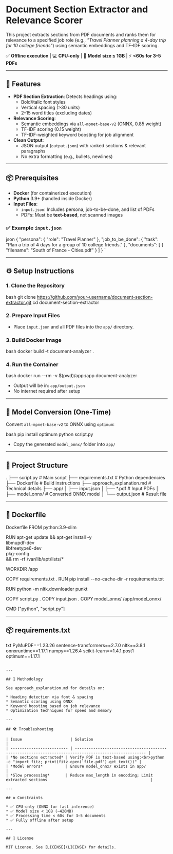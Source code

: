 
# Document Section Extractor and Relevance Scorer

This project extracts sections from PDF documents and ranks them for relevance to a specified job role (e.g., _"Travel Planner planning a 4-day trip for 10 college friends"_) using semantic embeddings and TF-IDF scoring.

✅ **Offline execution** | 💻 **CPU-only** | 🧠 **Model size ≤ 1GB** | ⚡ **<60s for 3–5 PDFs**

---

## 🚀 Features

- **PDF Section Extraction**: Detects headings using:
  - Bold/italic font styles
  - Vertical spacing (>30 units)
  - 2–15 word titles (excluding dates)
- **Relevance Scoring**:
  - Semantic embeddings via `all-mpnet-base-v2` (ONNX, 0.85 weight)
  - TF-IDF scoring (0.15 weight)
  - TF-IDF-weighted keyword boosting for job alignment
- **Clean Output**:
  - JSON output (`output.json`) with ranked sections & relevant paragraphs
  - No extra formatting (e.g., bullets, newlines)

---

## 📦 Prerequisites

- **Docker** (for containerized execution)
- **Python** 3.9+ (handled inside Docker)
- **Input Files**:
  - `input.json`: Includes persona, job-to-be-done, and list of PDFs
  - PDFs: Must be **text-based**, not scanned images

### ✅ Example `input.json`

json
{
  "persona": { "role": "Travel Planner" },
  "job_to_be_done": { "task": "Plan a trip of 4 days for a group of 10 college friends." },
  "documents": [
    { "filename": "South of France - Cities.pdf" }
  ]
}
`

---

## ⚙ Setup Instructions

### 1. Clone the Repository

bash
git clone https://github.com/your-username/document-section-extractor.git
cd document-section-extractor


### 2. Prepare Input Files

* Place `input.json` and all PDF files into the `app/` directory.

### 3. Build Docker Image

bash
docker build -t document-analyzer .


### 4. Run the Container

bash
docker run --rm -v $(pwd)/app:/app document-analyzer


* Output will be in: `app/output.json`
* No internet required after setup

---

## 🔄 Model Conversion (One-Time)

Convert `all-mpnet-base-v2` to ONNX using `optimum`:

bash
pip install optimum
python script.py


* Copy the generated `model_onnx/` folder into `app/`

---

## 📁 Project Structure


.
├── script.py                # Main script
├── requirements.txt         # Python dependencies
├── Dockerfile               # Build instructions
├── approach_explanation.md  # Technical details
├── app/
│   ├── input.json
│   ├── *.pdf                # Input PDFs
│   ├── model_onnx/          # Converted ONNX model
│   └── output.json          # Result file


---

## 🐳 Dockerfile

Dockerfile
FROM python:3.9-slim

RUN apt-get update && apt-get install -y \
    libmupdf-dev \
    libfreetype6-dev \
    pkg-config \
    && rm -rf /var/lib/apt/lists/*

WORKDIR /app

COPY requirements.txt .
RUN pip install --no-cache-dir -r requirements.txt

RUN python -m nltk.downloader punkt

COPY script.py .
COPY input.json .
COPY model_onnx/ /app/model_onnx/

CMD ["python", "script.py"]


---

## 📦 requirements.txt

txt
PyMuPDF==1.23.26
sentence-transformers==2.7.0
nltk==3.8.1
onnxruntime==1.17.1
numpy==1.26.4
scikit-learn==1.4.1.post1
optimum==1.17.1
```

---

## 🧠 Methodology

See approach_explanation.md for details on:

* Heading detection via font & spacing
* Semantic scoring using ONNX
* Keyword boosting based on job relevance
* Optimization techniques for speed and memory

---

## 🛠 Troubleshooting

| Issue                     | Solution                                                                                              |
| ------------------------- | ----------------------------------------------------------------------------------------------------- |
| *No sections extracted* | Verify PDF is text-based using:<br>python -c "import fitz; print(fitz.open('file.pdf').get_text())" |
| *Model errors*          | Ensure model_onnx/ exists in app/                                                                 |
| *Slow processing*       | Reduce max_length in encoding; Limit extracted sections                                             |

---

## ⚙ Constraints

* ✅ CPU-only (ONNX for fast inference)
* ✅ Model size < 1GB (~420MB)
* ✅ Processing time < 60s for 3–5 documents
* ✅ Fully offline after setup

---

## 📄 License

MIT License. See [LICENSE](LICENSE) for details.
